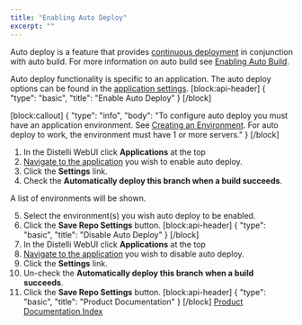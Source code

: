 ```yaml
---
title: "Enabling Auto Deploy"
excerpt: ""
---
```

Auto deploy is a feature that provides [continuous deployment](doc:definitionsterminology#continuous-deployment) in conjunction with auto build. For more information on auto build see [Enabling Auto Build](doc:enabling-auto-build).

Auto deploy functionality is specific to an application.
The auto deploy options can be found in the [application settings](doc:application-settings). 
[block:api-header]
{
  "type": "basic",
  "title": "Enable Auto Deploy"
}
[/block]

[block:callout]
{
  "type": "info",
  "body": "To configure auto deploy you must have an application environment. See [Creating an Environment](doc:creating-an-environment-1). For auto deploy to work, the environment must have 1 or more servers."
}
[/block]
1. In the Distelli WebUI click **Applications** at the top
2. [Navigate to the application](doc:navigating-to-an-application) you wish to enable auto deploy.
3. Click the **Settings** link.
4. Check the **Automatically deploy this branch when a build succeeds**.

A list of environments will be shown.

5. Select the environment(s) you wish auto deploy to be enabled.
6. Click the **Save Repo Settings** button.
[block:api-header]
{
  "type": "basic",
  "title": "Disable Auto Deploy"
}
[/block]
1. In the Distelli WebUI click **Applications** at the top
2. [Navigate to the application](doc:navigating-to-an-application) you wish to disable auto deploy.
3. Click the **Settings** link.
4. Un-check the **Automatically deploy this branch when a build succeeds**.
5. Click the **Save Repo Settings** button.
[block:api-header]
{
  "type": "basic",
  "title": "Product Documentation"
}
[/block]
[Product Documentation Index](doc:product-documentation-index)